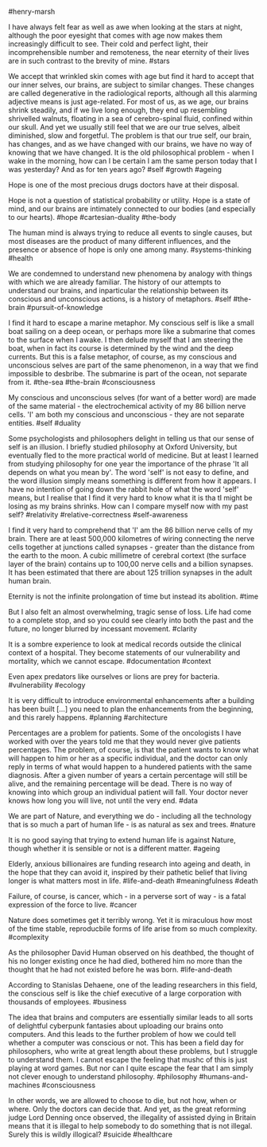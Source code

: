 #henry-marsh 

I have always felt fear as well as awe when looking at the stars at night, although the poor eyesight that comes with age now makes them increasingly difficult to see. Their cold and perfect light, their incomprehensible number and remoteness, the near eternity of their lives are in such contrast to the brevity of mine.
#stars 

We accept that wrinkled skin comes with age but find it hard to accept that our inner selves, our brains, are subject to similar changes. These changes are called degenerative in the radiological reports, although all this alarming adjective means is just age-related. For most of us, as we age, our brains shrink steadily, and if we live long enough, they end up resembling shrivelled walnuts, floating in a sea of cerebro-spinal fluid, confined within our skull. And yet we usually still feel that we are our true selves, albeit diminished, slow and forgetful. The problem is that our true self, our brain, has changes, and as we have changed with our brains, we have no way of knowing that we have changed. It is the old philosophical problem - when I wake in the morning, how can I be certain I am the same person today that I was yesterday? And as for ten years ago?
#self #growth #ageing 

Hope is one of the most precious drugs doctors have at their disposal.

Hope is not a question of statistical probability or utility. Hope is a state of mind, and our brains are intimately connected to our bodies (and especially to our hearts).
#hope #cartesian-duality #the-body 

The human mind is always trying to reduce all events to single causes, but most diseases are the product of many different influences, and the presence or absence of hope is only one among many.
#systems-thinking #health 

We are condemned to understand new phenomena by analogy with things with which we are already familiar. The history of our attempts to understand our brains, and inparticular the relationship between its conscious and unconscious actions, is a history of metaphors.
#self #the-brain #pursuit-of-knowledge 

I find it hard to escape a marine metaphor. My conscious self is like a small boat sailing on a deep ocean, or perhaps more like a submarine that comes to the surface when I awake. I then delude myself that I am steering the boat, when in fact its course is determined by the wind and the deep currents. But this is a false metaphor, of course, as my conscious and unconscious selves are part of the same phenomenon, in a way that we find impossible to desbribe. The submarine is part of the ocean, not separate from it. 
#the-sea #the-brain #consciousness 

My conscious and unconscious selves (for want of a better word) are made of the same material - the electrochemical activity of my 86 billion nerve cells. 'I' am both my conscious and unconscious - they are not separate entities.
#self #duality 

Some psychologists and philosophers delight in telling us that our sense of self is an illusion. I briefly studied philosophy at Oxford University, but eventually fled to the more practical world of medicine. But at least I learned from studying philosophy for one year the importance of the phrase 'It all depends on what you mean by'. The word 'self' is not easy to define, and the word illusion simply means something is different from how it appears. I have no intention of going down the rabbit hole of what the word 'self' means, but I realise that I find it very hard to know what it is tha tI might be losing as my brains shrinks. How can I compare myself now with my past self?
#relativity #relative-correctness #self-awareness 

I find it very hard to comprehend that 'I' am the 86 billion nerve cells of my brain. There are at least 500,000 kilometres of wiring connecting the nerve cells together at junctions called synapses - greater than the distance from the earth to the moon. A cubic millimetre of cerebral cortext (the surface layer of the brain) contains up to 100,00 nerve cells and a billion synapses. It has been estimated that there are about 125 trillion synapses in the adult human brain.

Eternity is not the infinite prolongation of time but instead its abolition.
#time 

But I also felt an almost overwhelming, tragic sense of loss. Life had come to a complete stop, and so you could see clearly into both the past and the future, no longer blurred by incessant movement.
#clarity 

It is a sombre experience to look at medical records outside the clinical context of a hospital. They become statements of our vulnerability and mortality, which we cannot escape.
#documentation #context

Even apex predators like ourselves or lions are prey for bacteria.
#vulnerability #ecology 

It is very difficult to introduce environmental enhancements after a building has been built [...] you need to plan the enhancements from the beginning, and this rarely happens.
#planning #architecture 

Percentages are a problem for patients. Some of the oncologists I have worked with over the years told me that they would never give patients percentages. The problem, of course, is that the patient wants to know what will happen to him or her as a specific individual, and the doctor can only reply in terms of what would happen to a hundered patients with the same diagnosis. After a given number of years a certain percentage will still be alive, and the remaining percentage will be dead. There is no way of knowing into which group an individual patient will fall. Your doctor never knows how long you will live, not until the very end.
#data 

We are part of Nature, and everything we do - including all the technology that is so much a part of human life - is as natural as sex and trees.
#nature 

It is no good saying that trying to extend human life is against Nature, though whether it is sensible or not is a different matter.
#ageing 

Elderly, anxious billionaires are funding research into ageing and death, in the hope that they can avoid it, inspired by their pathetic belief that living longer is what matters most in life.
#life-and-death #meaningfulness #death

Failure, of course, is cancer, which - in a perverse sort of way - is a fatal expression of the force to live.
#cancer

Nature does sometimes get it terribly wrong. Yet it is miraculous how most of the time stable, reproducbile forms of life arise from so much complexity.
#complexity 

As the philosopher David Human observed on his deathbed, the thought of his no longer existing once he had died, bothered him no more than the thought that he had not existed before he was born.
#life-and-death 

According to Stanislas Dehaene, one of the leading researchers in this field, the conscious self is like the chief executive of a large corporation with thousands of employees.
#business 

The idea that brains and computers are essentially similar leads to all sorts of delightful cyberpunk fantasies about uploading our brains onto computers. And this leads to the further problem of how we could tell whether a computer was conscious or not. This has been a field day for philosophers, who write at great length about these problems, but I struggle to understand them. I cannot escape the feeling that mushc of this is just playing at word games. But nor can I quite escape the fear that I am simply not clever enough to understand philosophy.
#philosophy #humans-and-machines #consciousness 

In other words, we are allowed to choose to die, but not how, when or where. Only the doctors can decide that. And yet, as the great reforming judge Lord Denning once observed, the illegality of assisted dying in Britain means that it is illegal to help somebody to do something that is not illegal. Surely this is wildly illogical?
#suicide #healthcare 